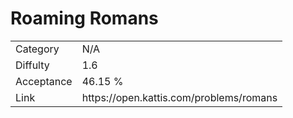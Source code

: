 # Roaming Romans

<table>
    <tr>
        <td>Category</td>
        <td>N/A</td>
    </tr>
    <tr>
        <td>Diffulty</td>
        <td>1.6</td>
    </tr>
    <tr>
        <td>Acceptance</td>
        <td>46.15 %</td>
    </tr>
    <tr>
        <td>Link</td>
        <td>https://open.kattis.com/problems/romans</td>
    </tr>
</table>